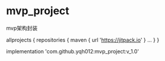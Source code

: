 # mvp_project
mvp架构封装



allprojects {
    repositories {
        maven { url 'https://jitpack.io' }
        ...
    }
}

implementation 'com.github.yqh012:mvp_project:v_1.0'
